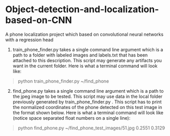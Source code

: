 # Object-detection-and-localization-based-on-CNN
A phone localization project which based on convolutional neural networks with a regression head


1) train_phone_finder.py takes a single command line argument which is a path to a folder with labeled images and labels.txt that has been attached to this description. This script may generate any artifacts you want in the current folder. Here is what a terminal command will look like:
> python train_phone_finder.py ~/find_phone

2) find_phone.py takes a single command line argument which is a path to the jpeg image to be tested. This script may use data in the local folder previously generated by train_phone_finder.py . This script has to print the normalized coordinates of the phone detected on this test image in the format shown below. Here is what a terminal command will look like (notice space separated float numbers on a single line):
> python find_phone.py ~/find_phone_test_images/51.jpg
> 0.2551 0.3129
